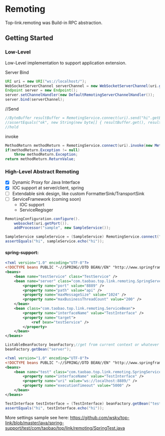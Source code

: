 # Remoting

Top-link.remoting was Build-in RPC abstraction.


## Getting Started

### Low-Level 

Low-Level implementation to support application extension.

Server Bind
```java
URI uri = new URI("ws://localhost/");
WebSocketServerChannel serverChannel = new WebSocketServerChannel(uri.getHost(), uri.getPort());
Endpoint server = new Endpoint();
server.setChannelHandler(new DefaultRemotingServerChannelHandler());
server.bind(serverChannel);
```

//Send
```java
//ByteBuffer resultBuffer = RemotingService.connect(uri).send("hi".getBytes(), 0, 2);
//assertEquals("ok", new String(new byte[] { resultBuffer.get(), resultBuffer.get() }));
//hold
```

invoke
```java
MethodReturn methodReturn = RemotingService.connect(uri).invoke(new MethodCall());
if(methodReturn.Exception != null)
	throw methodReturn.Exception;
return methodReturn.ReturnValue;
```

### High-Level Abstract Remoting

- [X] Dynamic Proxy for Java Interface
- [X] IOC support at server/client, spring
- [ ] Extendable sink design, like custom FormatterSink/TransportSink
- [ ] ServiceFramework (coming soon)
	- IOC support
	- ServiceRegisger

```java
RemotingConfiguration.configure().
	websocket(uri.getPort()).
	addProcessor("sample", new SampleService());

SampleService sampleService = (SampleService) RemotingService.connect("ws://localhost/sample", SampleService.class);
assertEquals("hi", sampleService.echo("hi"));
```

#### spring-support:

```xml
<?xml version="1.0" encoding="UTF-8"?>
<!DOCTYPE beans PUBLIC "-//SPRING//DTD BEAN//EN" "http://www.springframework.org/dtd/spring-beans.dtd">
<beans>
	<bean name="testService" class="TestService" />
	<bean name="server" class="com.taobao.top.link.remoting.SpringServerBean">
		<property name="port" value="8889" />
		<property name="path" value="api" />
		<property name="maxMessageSize" value="1024" />
		<property name="maxBusinessThreadCount" value="200" />
	</bean>
	<bean class="com.taobao.top.link.remoting.ServiceBean">
		<property name="interfaceName" value="TestInterface" />
		<property name="target">
			<ref bean="testService" />
		</property>
	</bean>
</beans>
```

```java
ListableBeanFactory beanFactory;//get from current context or whatever
beanFactory.getBean("server");
```

```xml
<?xml version="1.0" encoding="UTF-8"?>
<!DOCTYPE beans PUBLIC "-//SPRING//DTD BEAN//EN" "http://www.springframework.org/dtd/spring-beans.dtd">
<beans>
	<bean name="test" class="com.taobao.top.link.remoting.SpringServiceProxyBean">
		<property name="interfaceName" value="TestInterface" />
		<property name="uri" value="ws://localhost:8889/" />
		<property name="executionTimeout" value="5000" />
	</bean>
</beans>
```

```java
TestInterface testInterface = (TestInterface) beanFactory.getBean("test");
assertEquals("hi", testInterface.echo("hi"));
```

More settings sample see here: https://github.com/wsky/top-link/blob/master/java/spring-support/test/com/taobao/top/link/remoting/SpringTest.java
